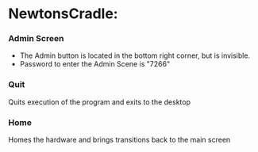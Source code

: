 # NewtonsCradle:

### Admin Screen
* The Admin button is located in the bottom right corner, but is invisible.
* Password to enter the Admin Scene is "7266"

### Quit
Quits execution of the program and exits to the desktop

### Home
Homes the hardware and brings transitions back to the main screen

